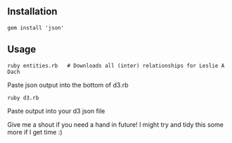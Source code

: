 ## Installation

    gem install 'json'

## Usage

    ruby entities.rb   # Downloads all (inter) relationships for Leslie A Dach

Paste json output into the bottom of d3.rb

    ruby d3.rb

Paste output into your d3 json file

Give me a shout if you need a hand in future! I might try and tidy this some more if I get time :)